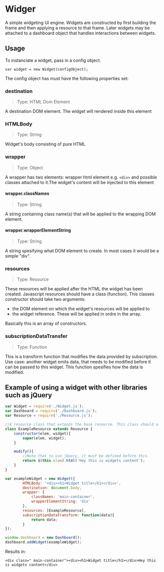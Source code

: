 # Widger
A simple widgeting UI engine.
Widgets are constructed by first building the frame and then applying a resource to that frame. Later widgets may be attached to a dashboard object that handles interactions between widgets.

## Usage
To instanciate a widget, pass in a config object.

    var widget = new Widget(configObject);
The config object has must have the following properties set:
### destination

> Type: HTML Dom Element

A destination DOM element. The widget will rendered inside this element
### HTMLBody
> Type: String

Widget's body consisting of pure HTML
### wrapper
> Type: Object

A wrapper has two elements: wrapper html element e.g. `<div>` and possible classes attached to it.The widget's content will be injected to this element

#### wrapper.classNames
> Type: String

A string containing class name(s) that will be applied to the wrapping DOM element.

#### wrapper.wrapperElementString

> Type: String

A string spesifying what DOM element to create. In most cases it would be a simple "div".

### resources
> Type: Resource

These resources will be applied after the HTML the widget has been created. Javascript resources should have a class (function). This classes constructor should take two arguments:  

 - the DOM element on which the widget's resources will be applied to
 -  the widget reference. These will be applied in ordre in the array.

Basically this is an array of constructors.

### subscriptionDataTransfer
>Type: Function

This is a transform function that modifies the data provided by subscription. Use case: another widget emits data, that needs to be modified before it can be
passed to this widget. This function spesifies how the data is modified.

## Example of using a widget with other libraries such as jQuery
```javascript
var Widget = require('./Widget.js');
var Dashboard = require('./Dashboard.js');
var Resource = require('./Resource.js');

//A resource class that extends the base resource. This class should always provide a modify method.
class ExampleResource extends Resource {
	constructor(elem, widget){
		super(elem, widget);
	}

	modify(){
		//Note that to use jQuery, it must be defined before this.
		return $(this.elem).html('Hey this is widgets content');
	}
}

var exampleWidget = new Widget({
		HTMLBody: '<div><h1>Widget title</h1></div>',
		destination: document.body,
		wrapper: {
			classNames: 'main-container',
			wrapperElementString: 'div'
		},
		resources: [ExampleResource],
		subscriptionDataTransform: function(data){
			return data;
		}
});

window.dashboard = new Dashboard();
dashboard.addWidget(exampleWidget);
```
Results in: 

```
<div class=" main-container"><div><h1>Widget title</h1></div>Hey this is widgets content</div>
```
